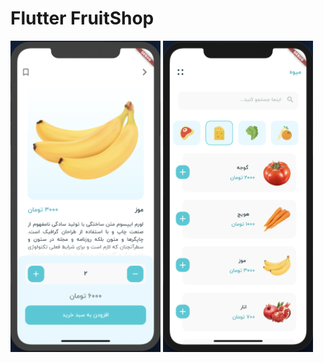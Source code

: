 # Flutter FruitShop




<img src="/indexPage.png" width='240'/> <img src="/singlePage.png" width='240'/>
